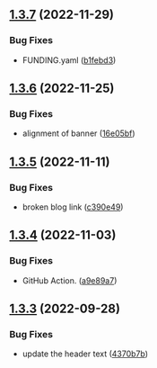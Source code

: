 ## [1.3.7](https://github.com/Pradumnasaraf/Pradumnasaraf/compare/v1.3.6...v1.3.7) (2022-11-29)


### Bug Fixes

* FUNDING.yaml ([b1febd3](https://github.com/Pradumnasaraf/Pradumnasaraf/commit/b1febd35333d8f99d42c6aa4ae562182328cb383))



## [1.3.6](https://github.com/Pradumnasaraf/Pradumnasaraf/compare/v1.3.5...v1.3.6) (2022-11-25)


### Bug Fixes

* alignment of banner ([16e05bf](https://github.com/Pradumnasaraf/Pradumnasaraf/commit/16e05bffb809b4431131f24fbb5ede69b25e5477))



## [1.3.5](https://github.com/Pradumnasaraf/Pradumnasaraf/compare/v1.3.4...v1.3.5) (2022-11-11)


### Bug Fixes

* broken blog link ([c390e49](https://github.com/Pradumnasaraf/Pradumnasaraf/commit/c390e490c9158f316f9c0e89d466d2da7f019f7b))



## [1.3.4](https://github.com/Pradumnasaraf/Pradumnasaraf/compare/v1.3.3...v1.3.4) (2022-11-03)


### Bug Fixes

* GitHub Action. ([a9e89a7](https://github.com/Pradumnasaraf/Pradumnasaraf/commit/a9e89a7ab588f5aeb18c0253b04909e2c2ecc629))



## [1.3.3](https://github.com/Pradumnasaraf/Pradumnasaraf/compare/v1.3.2...v1.3.3) (2022-09-28)


### Bug Fixes

* update the header text ([4370b7b](https://github.com/Pradumnasaraf/Pradumnasaraf/commit/4370b7bf6c47dad78a93515973ca1451ea1d2b38))



